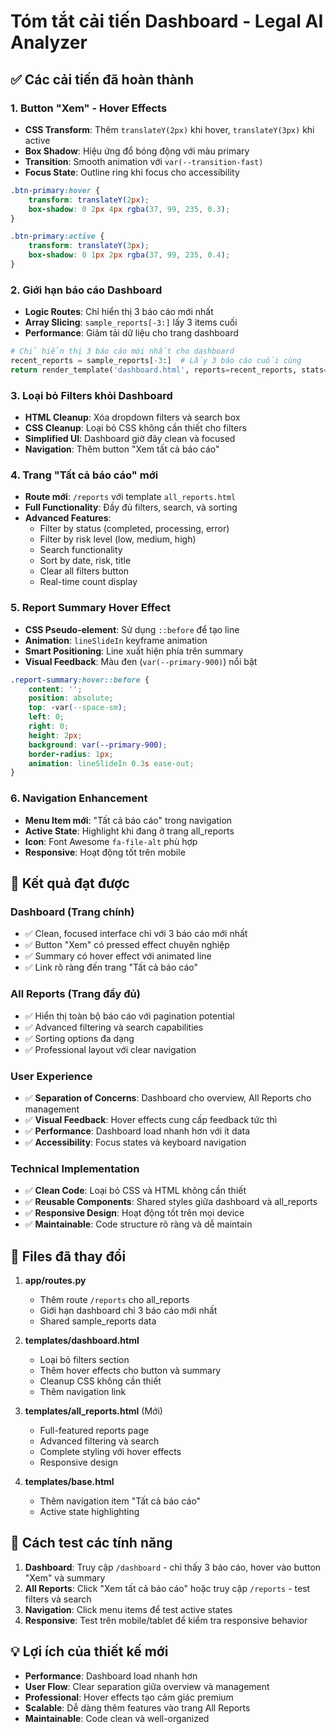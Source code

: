 # Tóm tắt cải tiến Dashboard - Legal AI Analyzer

## ✅ Các cải tiến đã hoàn thành

### 1. **Button "Xem" - Hover Effects**
- **CSS Transform**: Thêm `translateY(2px)` khi hover, `translateY(3px)` khi active
- **Box Shadow**: Hiệu ứng đổ bóng động với màu primary
- **Transition**: Smooth animation với `var(--transition-fast)`
- **Focus State**: Outline ring khi focus cho accessibility

```css
.btn-primary:hover {
    transform: translateY(2px);
    box-shadow: 0 2px 4px rgba(37, 99, 235, 0.3);
}

.btn-primary:active {
    transform: translateY(3px);
    box-shadow: 0 1px 2px rgba(37, 99, 235, 0.4);
}
```

### 2. **Giới hạn báo cáo Dashboard**
- **Logic Routes**: Chỉ hiển thị 3 báo cáo mới nhất
- **Array Slicing**: `sample_reports[-3:]` lấy 3 items cuối
- **Performance**: Giảm tải dữ liệu cho trang dashboard

```python
# Chỉ hiển thị 3 báo cáo mới nhất cho dashboard
recent_reports = sample_reports[-3:]  # Lấy 3 báo cáo cuối cùng
return render_template('dashboard.html', reports=recent_reports, stats=stats)
```

### 3. **Loại bỏ Filters khỏi Dashboard**
- **HTML Cleanup**: Xóa dropdown filters và search box
- **CSS Cleanup**: Loại bỏ CSS không cần thiết cho filters
- **Simplified UI**: Dashboard giờ đây clean và focused
- **Navigation**: Thêm button "Xem tất cả báo cáo"

### 4. **Trang "Tất cả báo cáo" mới**
- **Route mới**: `/reports` với template `all_reports.html`
- **Full Functionality**: Đầy đủ filters, search, và sorting
- **Advanced Features**:
  - Filter by status (completed, processing, error)
  - Filter by risk level (low, medium, high)
  - Search functionality
  - Sort by date, risk, title
  - Clear all filters button
  - Real-time count display

### 5. **Report Summary Hover Effect**
- **CSS Pseudo-element**: Sử dụng `::before` để tạo line
- **Animation**: `lineSlideIn` keyframe animation
- **Smart Positioning**: Line xuất hiện phía trên summary
- **Visual Feedback**: Màu đen (`var(--primary-900)`) nổi bật

```css
.report-summary:hover::before {
    content: '';
    position: absolute;
    top: -var(--space-sm);
    left: 0;
    right: 0;
    height: 2px;
    background: var(--primary-900);
    border-radius: 1px;
    animation: lineSlideIn 0.3s ease-out;
}
```

### 6. **Navigation Enhancement**
- **Menu Item mới**: "Tất cả báo cáo" trong navigation
- **Active State**: Highlight khi đang ở trang all_reports
- **Icon**: Font Awesome `fa-file-alt` phù hợp
- **Responsive**: Hoạt động tốt trên mobile

## 🎯 **Kết quả đạt được**

### **Dashboard (Trang chính)**
- ✅ Clean, focused interface chỉ với 3 báo cáo mới nhất
- ✅ Button "Xem" có pressed effect chuyên nghiệp
- ✅ Summary có hover effect với animated line
- ✅ Link rõ ràng đến trang "Tất cả báo cáo"

### **All Reports (Trang đầy đủ)**
- ✅ Hiển thị toàn bộ báo cáo với pagination potential
- ✅ Advanced filtering và search capabilities
- ✅ Sorting options đa dạng
- ✅ Professional layout với clear navigation

### **User Experience**
- ✅ **Separation of Concerns**: Dashboard cho overview, All Reports cho management
- ✅ **Visual Feedback**: Hover effects cung cấp feedback tức thì
- ✅ **Performance**: Dashboard load nhanh hơn với ít data
- ✅ **Accessibility**: Focus states và keyboard navigation

### **Technical Implementation**
- ✅ **Clean Code**: Loại bỏ CSS và HTML không cần thiết
- ✅ **Reusable Components**: Shared styles giữa dashboard và all_reports
- ✅ **Responsive Design**: Hoạt động tốt trên mọi device
- ✅ **Maintainable**: Code structure rõ ràng và dễ maintain

## 📁 **Files đã thay đổi**

1. **app/routes.py**
   - Thêm route `/reports` cho all_reports
   - Giới hạn dashboard chỉ 3 báo cáo mới nhất
   - Shared sample_reports data

2. **templates/dashboard.html**
   - Loại bỏ filters section
   - Thêm hover effects cho button và summary
   - Cleanup CSS không cần thiết
   - Thêm navigation link

3. **templates/all_reports.html** (Mới)
   - Full-featured reports page
   - Advanced filtering và search
   - Complete styling với hover effects
   - Responsive design

4. **templates/base.html**
   - Thêm navigation item "Tất cả báo cáo"
   - Active state highlighting

## 🚀 **Cách test các tính năng**

1. **Dashboard**: Truy cập `/dashboard` - chỉ thấy 3 báo cáo, hover vào button "Xem" và summary
2. **All Reports**: Click "Xem tất cả báo cáo" hoặc truy cập `/reports` - test filters và search
3. **Navigation**: Click menu items để test active states
4. **Responsive**: Test trên mobile/tablet để kiểm tra responsive behavior

## 💡 **Lợi ích của thiết kế mới**

- **Performance**: Dashboard load nhanh hơn
- **User Flow**: Clear separation giữa overview và management
- **Professional**: Hover effects tạo cảm giác premium
- **Scalable**: Dễ dàng thêm features vào trang All Reports
- **Maintainable**: Code clean và well-organized
